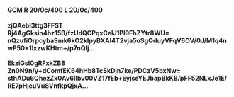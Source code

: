 #### GCM R 20/0c/400 L 20/0c/400
**zjQAebl3ttg3FFST**<br/>**Rj4AgGksin4hz15B/fzUdQCPqxCelJ1Pl9FhZYtr8WU=**<br/>**nQzufiOrpcybaSmk6kO2kIpyBXAl4T2vja5oSgQduyVFqV6OV/0J/M1q4nwP50+1IxzwKHtm+/p7nQIj...**<br/><br/>
**EkziGsI0gRFxkZB8**<br/>**Zn0N9n/y+dComfEK64hHb8TcSkDjn7ke/PDCzV5bxNw=**<br/>**sthADu6QhezZx0Av6IIbv00VZ17fEb+EyjseYEJbapBkKB/pFF52NLxJe1E/RE7pHjeuVu8VnfkpQjxA...**